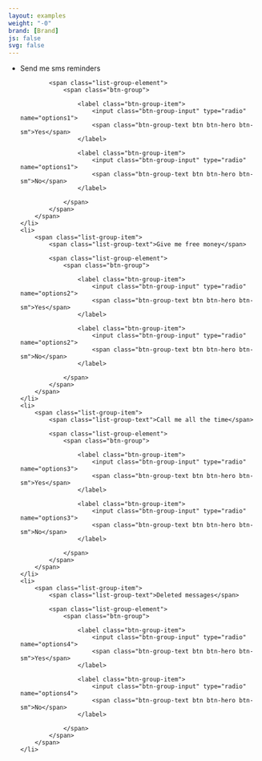 ```yaml
---
layout: examples
weight: "-0"
brand: [Brand]
js: false
svg: false
---
```


<ul class="list-group">
	<li>
		<span class="list-group-item">
			<span class="list-group-text">Send me sms reminders</span>

			<span class="list-group-element">
				<span class="btn-group">

					<label class="btn-group-item">
						<input class="btn-group-input" type="radio" name="options1">
						<span class="btn-group-text btn btn-hero btn-sm">Yes</span>
					</label>

					<label class="btn-group-item">
						<input class="btn-group-input" type="radio" name="options1">
						<span class="btn-group-text btn btn-hero btn-sm">No</span>
					</label>

				</span>
			</span>
		</span>
	</li>
	<li>
		<span class="list-group-item">
			<span class="list-group-text">Give me free money</span>

			<span class="list-group-element">
				<span class="btn-group">

					<label class="btn-group-item">
						<input class="btn-group-input" type="radio" name="options2">
						<span class="btn-group-text btn btn-hero btn-sm">Yes</span>
					</label>

					<label class="btn-group-item">
						<input class="btn-group-input" type="radio" name="options2">
						<span class="btn-group-text btn btn-hero btn-sm">No</span>
					</label>

				</span>
			</span>
		</span>
	</li>
	<li>
		<span class="list-group-item">
			<span class="list-group-text">Call me all the time</span>

			<span class="list-group-element">
				<span class="btn-group">

					<label class="btn-group-item">
						<input class="btn-group-input" type="radio" name="options3">
						<span class="btn-group-text btn btn-hero btn-sm">Yes</span>
					</label>

					<label class="btn-group-item">
						<input class="btn-group-input" type="radio" name="options3">
						<span class="btn-group-text btn btn-hero btn-sm">No</span>
					</label>

				</span>
			</span>
		</span>
	</li>
	<li>
		<span class="list-group-item">
			<span class="list-group-text">Deleted messages</span>

			<span class="list-group-element">
				<span class="btn-group">

					<label class="btn-group-item">
						<input class="btn-group-input" type="radio" name="options4">
						<span class="btn-group-text btn btn-hero btn-sm">Yes</span>
					</label>

					<label class="btn-group-item">
						<input class="btn-group-input" type="radio" name="options4">
						<span class="btn-group-text btn btn-hero btn-sm">No</span>
					</label>

				</span>
			</span>
		</span>
	</li>
</ul>